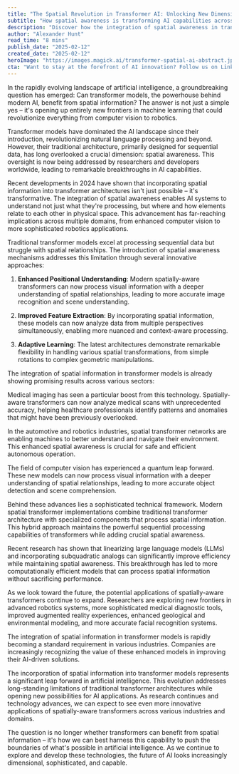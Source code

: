 ```yaml
---
title: "The Spatial Revolution in Transformer AI: Unlocking New Dimensions of Machine Learning"
subtitle: "How spatial awareness is transforming AI capabilities across industries"
description: "Discover how the integration of spatial awareness in transformer models is revolutionizing AI capabilities across industries, from healthcare to autonomous systems. This breakthrough enables AI to understand not just what it processes, but where and how elements relate in physical space, opening new frontiers in machine learning."
author: "Alexander Hunt"
read_time: "8 mins"
publish_date: "2025-02-12"
created_date: "2025-02-12"
heroImage: "https://images.magick.ai/transformer-spatial-ai-abstract.jpg"
cta: "Want to stay at the forefront of AI innovation? Follow us on LinkedIn for regular insights into groundbreaking developments in spatial transformer technology and other AI advancements that are shaping our future."
---
```


In the rapidly evolving landscape of artificial intelligence, a groundbreaking question has emerged: Can transformer models, the powerhouse behind modern AI, benefit from spatial information? The answer is not just a simple yes – it's opening up entirely new frontiers in machine learning that could revolutionize everything from computer vision to robotics.

Transformer models have dominated the AI landscape since their introduction, revolutionizing natural language processing and beyond. However, their traditional architecture, primarily designed for sequential data, has long overlooked a crucial dimension: spatial awareness. This oversight is now being addressed by researchers and developers worldwide, leading to remarkable breakthroughs in AI capabilities.

Recent developments in 2024 have shown that incorporating spatial information into transformer architectures isn't just possible – it's transformative. The integration of spatial awareness enables AI systems to understand not just what they're processing, but where and how elements relate to each other in physical space. This advancement has far-reaching implications across multiple domains, from enhanced computer vision to more sophisticated robotics applications.

Traditional transformer models excel at processing sequential data but struggle with spatial relationships. The introduction of spatial awareness mechanisms addresses this limitation through several innovative approaches:

1. **Enhanced Positional Understanding**: Modern spatially-aware transformers can now process visual information with a deeper understanding of spatial relationships, leading to more accurate image recognition and scene understanding.

2. **Improved Feature Extraction**: By incorporating spatial information, these models can now analyze data from multiple perspectives simultaneously, enabling more nuanced and context-aware processing.

3. **Adaptive Learning**: The latest architectures demonstrate remarkable flexibility in handling various spatial transformations, from simple rotations to complex geometric manipulations.

The integration of spatial information in transformer models is already showing promising results across various sectors:

Medical imaging has seen a particular boost from this technology. Spatially-aware transformers can now analyze medical scans with unprecedented accuracy, helping healthcare professionals identify patterns and anomalies that might have been previously overlooked.

In the automotive and robotics industries, spatial transformer networks are enabling machines to better understand and navigate their environment. This enhanced spatial awareness is crucial for safe and efficient autonomous operation.

The field of computer vision has experienced a quantum leap forward. These new models can now process visual information with a deeper understanding of spatial relationships, leading to more accurate object detection and scene comprehension.

Behind these advances lies a sophisticated technical framework. Modern spatial transformer implementations combine traditional transformer architecture with specialized components that process spatial information. This hybrid approach maintains the powerful sequential processing capabilities of transformers while adding crucial spatial awareness.

Recent research has shown that linearizing large language models (LLMs) and incorporating subquadratic analogs can significantly improve efficiency while maintaining spatial awareness. This breakthrough has led to more computationally efficient models that can process spatial information without sacrificing performance.

As we look toward the future, the potential applications of spatially-aware transformers continue to expand. Researchers are exploring new frontiers in advanced robotics systems, more sophisticated medical diagnostic tools, improved augmented reality experiences, enhanced geological and environmental modeling, and more accurate facial recognition systems.

The integration of spatial information in transformer models is rapidly becoming a standard requirement in various industries. Companies are increasingly recognizing the value of these enhanced models in improving their AI-driven solutions.

The incorporation of spatial information into transformer models represents a significant leap forward in artificial intelligence. This evolution addresses long-standing limitations of traditional transformer architectures while opening new possibilities for AI applications. As research continues and technology advances, we can expect to see even more innovative applications of spatially-aware transformers across various industries and domains.

The question is no longer whether transformers can benefit from spatial information – it's how we can best harness this capability to push the boundaries of what's possible in artificial intelligence. As we continue to explore and develop these technologies, the future of AI looks increasingly dimensional, sophisticated, and capable.